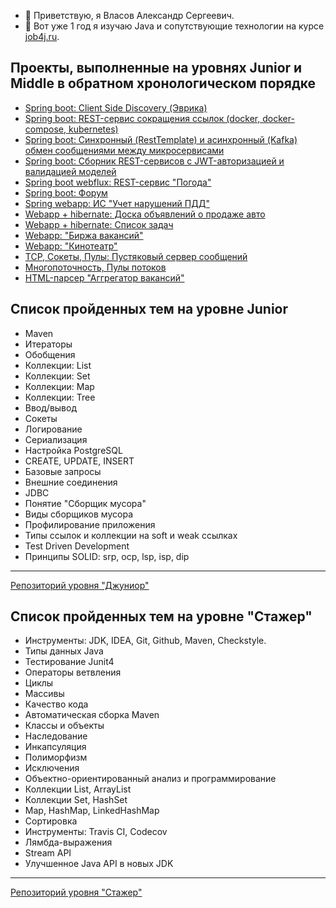 - 👋 Приветствую, я Власов Александр Сергеевич.
- 🌱 Вот уже 1 год я изучаю Java и сопутствующие технологии на курсе [job4j.ru](https://job4j.ru).
## Проекты, выполненные на уровнях Junior и Middle в обратном хронологическом порядке ##
+ [Spring boot: Client Side Discovery (Эврика)](https://github.com/velesov7493/job4j_discovery)
+ [Spring boot: REST-сервис сокращения ссылок (docker, docker-compose, kubernetes)](https://github.com/velesov7493/job4j_url-shortcut)
+ [Spring boot: Синхронный (RestTemplate) и асинхронный (Kafka) обмен сообщениями между микросервисами](https://github.com/velesov7493/job4j_passport)
+ [Spring boot: Сборник REST-сервисов с JWT-авторизацией и валидацией моделей](https://github.com/velesov7493/job4j_rest)
+ [Spring boot webflux: REST-сервис "Погода"](https://github.com/velesov7493/job4j_weather)
+ [Spring boot: Форум](https://github.com/velesov7493/job4j_forum)
+ [Spring webapp: ИС "Учет нарушений ПДД"](https://github.com/velesov7493/job4j_car_accident)
+ [Webapp + hibernate: Доска объявлений о продаже авто](https://github.com/velesov7493/job4j_cars)
+ [Webapp + hibernate: Список задач](https://github.com/velesov7493/job4j_todo)
+ [Webapp: "Биржа вакансий"](https://github.com/velesov7493/job4j_dreamjob)
+ [Webapp: "Кинотеатр"](https://github.com/velesov7493/job4j_cinema)
+ [TCP, Сокеты, Пулы: Пустяковый сервер сообщений](https://github.com/velesov7493/job4j_pooh)
+ [Многопоточность, Пулы потоков](https://github.com/velesov7493/job4j_threads)
+ [HTML-парсер "Аггрегатор вакансий"](https://github.com/velesov7493/job4j_grabber)
## Список пройденных тем на уровне Junior ##
+ Maven
+ Итераторы
+ Обобщения  
+ Коллекции: List
+ Коллекции: Set
+ Коллекции: Map
+ Коллекции: Tree
+ Ввод/вывод
+ Сокеты
+ Логирование
+ Сериализация
+ Настройка PostgreSQL
+ CREATE, UPDATE, INSERT
+ Базовые запросы
+ Внешние соединения
+ JDBC
+ Понятие "Сборщик мусора"
+ Виды сборщиков мусора
+ Профилирование приложения
+ Типы ссылок и коллекции на soft и weak ссылках
+ Test Driven Development
+ Принципы SOLID: srp, ocp, lsp, isp, dip 
----
[Репозиторий уровня "Джуниор"](https://github.com/velesov7493/job4j_design)
## Список пройденных тем на уровне "Стажер" ##
+ Инструменты: JDK, IDEA, Git, Github, Maven, Checkstyle.
+ Типы данных Java
+ Тестирование Junit4
+ Операторы ветвления
+ Циклы
+ Массивы
+ Качество кода
+ Автоматическая сборка Maven
+ Классы и объекты
+ Наследование
+ Инкапсуляция
+ Полиморфизм
+ Исключения
+ Объектно-ориентированный анализ и программирование
+ Коллекции List, ArrayList
+ Коллекции Set, HashSet
+ Map, HashMap, LinkedHashMap
+ Сортировка
+ Инструменты: Travis CI, Codecov
+ Лямбда-выражения
+ Stream API
+ Улучшенное Java API в новых JDK
----
[Репозиторий уровня "Стажер"](https://github.com/velesov7493/job4j_tracker)
